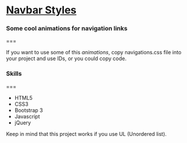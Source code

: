 [Navbar Styles](http://www.navbarstyles.com/)
===

### Some cool animations for navigation links
===

If you want to use some of this *animations*, copy navigations.css file into your project and use IDs, or you could copy code.

### Skills
===
* HTML5
* CSS3
* Bootstrap 3
* Javascript
* jQuery

Keep in mind that this project works if you use UL (Unordered list).
